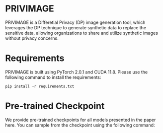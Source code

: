 # PRIVIMAGE
PRIVIMAGE is a Differetial Privacy (DP) image generation tool, which leverages the DP technique to generate synthetic data to replace the sensitive data, allowing organizations to share and utilize synthetic images without privacy concerns.
# Requirements
PRIVIMAGE is built using PyTorch 2.0.1 and CUDA 11.8. Please use the following command to install the requirements:
```
pip install -r requirements.txt 
```
# Pre-trained Checkpoint
We provide pre-trained checkpoints for all models presented in the paper here. You can sample from the checkpoint using the following command:
